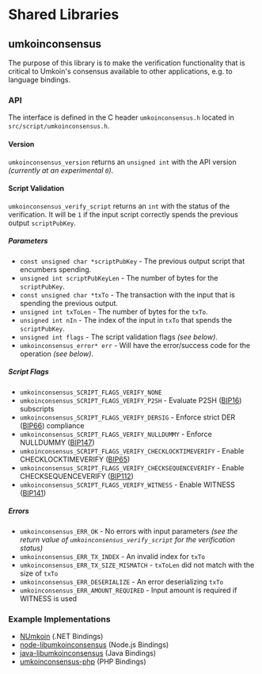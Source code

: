 Shared Libraries
================

## umkoinconsensus

The purpose of this library is to make the verification functionality that is critical to Umkoin's consensus available to other applications, e.g. to language bindings.

### API

The interface is defined in the C header `umkoinconsensus.h` located in  `src/script/umkoinconsensus.h`.

#### Version

`umkoinconsensus_version` returns an `unsigned int` with the API version *(currently at an experimental `0`)*.

#### Script Validation

`umkoinconsensus_verify_script` returns an `int` with the status of the verification. It will be `1` if the input script correctly spends the previous output `scriptPubKey`.

##### Parameters
- `const unsigned char *scriptPubKey` - The previous output script that encumbers spending.
- `unsigned int scriptPubKeyLen` - The number of bytes for the `scriptPubKey`.
- `const unsigned char *txTo` - The transaction with the input that is spending the previous output.
- `unsigned int txToLen` - The number of bytes for the `txTo`.
- `unsigned int nIn` - The index of the input in `txTo` that spends the `scriptPubKey`.
- `unsigned int flags` - The script validation flags *(see below)*.
- `umkoinconsensus_error* err` - Will have the error/success code for the operation *(see below)*.

##### Script Flags
- `umkoinconsensus_SCRIPT_FLAGS_VERIFY_NONE`
- `umkoinconsensus_SCRIPT_FLAGS_VERIFY_P2SH` - Evaluate P2SH ([BIP16](https://github.com/umkoin/bips/blob/master/bip-0016.mediawiki)) subscripts
- `umkoinconsensus_SCRIPT_FLAGS_VERIFY_DERSIG` - Enforce strict DER ([BIP66](https://github.com/umkoin/bips/blob/master/bip-0066.mediawiki)) compliance
- `umkoinconsensus_SCRIPT_FLAGS_VERIFY_NULLDUMMY` - Enforce NULLDUMMY ([BIP147](https://github.com/umkoin/bips/blob/master/bip-0147.mediawiki))
- `umkoinconsensus_SCRIPT_FLAGS_VERIFY_CHECKLOCKTIMEVERIFY` - Enable CHECKLOCKTIMEVERIFY ([BIP65](https://github.com/umkoin/bips/blob/master/bip-0065.mediawiki))
- `umkoinconsensus_SCRIPT_FLAGS_VERIFY_CHECKSEQUENCEVERIFY` - Enable CHECKSEQUENCEVERIFY ([BIP112](https://github.com/umkoin/bips/blob/master/bip-0112.mediawiki))
- `umkoinconsensus_SCRIPT_FLAGS_VERIFY_WITNESS` - Enable WITNESS ([BIP141](https://github.com/umkoin/bips/blob/master/bip-0141.mediawiki))

##### Errors
- `umkoinconsensus_ERR_OK` - No errors with input parameters *(see the return value of `umkoinconsensus_verify_script` for the verification status)*
- `umkoinconsensus_ERR_TX_INDEX` - An invalid index for `txTo`
- `umkoinconsensus_ERR_TX_SIZE_MISMATCH` - `txToLen` did not match with the size of `txTo`
- `umkoinconsensus_ERR_DESERIALIZE` - An error deserializing `txTo`
- `umkoinconsensus_ERR_AMOUNT_REQUIRED` - Input amount is required if WITNESS is used

### Example Implementations
- [NUmkoin](https://github.com/NicolasDorier/NUmkoin/blob/master/NUmkoin/Script.cs#L814) (.NET Bindings)
- [node-libumkoinconsensus](https://github.com/bitpay/node-libumkoinconsensus) (Node.js Bindings)
- [java-libumkoinconsensus](https://github.com/dexX7/java-libumkoinconsensus) (Java Bindings)
- [umkoinconsensus-php](https://github.com/Bit-Wasp/umkoinconsensus-php) (PHP Bindings)
